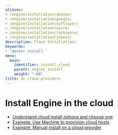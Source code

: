 ```yaml
---
aliases:
- /engine/installation/amazon/
- /engine/installation/google/
- /engine/installation/softlayer/
- /engine/installation/azure/
- /engine/installation/rackspace/
- /engine/installation/joyent/
description: Cloud Installations
keywords:
- 'Docker install '
menu:
  main:
    identifier: install_cloud
    parent: engine_install
    weight: "-60"
title: On cloud providers
---
```


# Install Engine in the cloud

* [Understand cloud install options and choose one](overview.md)
* [Example: Use Machine to provision cloud hosts](cloud-ex-machine-ocean.md)
* [Example: Manual install on a cloud provider](cloud-ex-aws.md)
